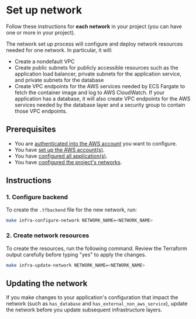 # Set up network

Follow these instructions for **each network** in your project (you can have one or more in your project).

The network set up process will configure and deploy network resources needed for one network. In particular, it will:

* Create a nondefault VPC
* Create public subnets for publicly accessible resources such as the application load balancer, private subnets for the application service, and private subnets for the database
* Create VPC endpoints for the AWS services needed by ECS Fargate to fetch the container image and log to AWS CloudWatch. If your application has a database, it will also create VPC endpoints for the AWS services needed by the database layer and a security group to contain those VPC endpoints.

## Prerequisites

* You are [authenticated into the AWS account](./set-up-infrastructure-tools.md#authenticate-with-aws) you want to configure.
* You have [set up the AWS account(s)](./set-up-aws-accounts.md).
* You have [configured all application(s)](./set-up-app-config.md).
* You have [configured the project's networks](./set-up-networks.md).

## Instructions

### 1. Configure backend

To create the `.tfbackend` file for the new network, run:

```bash
make infra-configure-network NETWORK_NAME=<NETWORK_NAME>
```

### 2. Create network resources

To create the resources, run the following command. Review the Terraform output carefully before typing "yes" to apply the changes.

```bash
make infra-update-network NETWORK_NAME=<NETWORK_NAME>
```

## Updating the network

If you make changes to your application's configuration that impact the network (such as `has_database` and `has_external_non_aws_service`), update the network before you update subsequent infrastructure layers.
